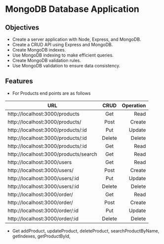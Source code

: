 # MongoDB Database Application

## Objectives

- Create a server application with Node, Express, and MongoDB.
- Create a CRUD API using Express and MongoDB.
- Create MongoDB indexes.
- Use MongoDB indexing to make efficient queries.
- Create MongoDB validation rules.
- Use MongoDB validation to ensure data consistency.

## Features

- For Products end points are as follows

| URL                                   |  CRUD  | Operation |
| ------------------------------------- | :----: | --------: |
| http://localhost:3000/products        |  Get   |      Read |
| http://localhost:3000/products/       |  Post  |    Create |
| http://localhost:3000/products/:id    |  Put   |    Update |
| http://localhost:3000/products/:id    | Delete |    Delete |
| http://localhost:3000/products/:id    |  Get   |      Read |
| http://localhost:3000/products/search |  Get   |      Read |
| http://localhost:3000/users           |  Get   |      Read |
| http://localhost:3000/users/          |  Post  |    Create |
| http://localhost:3000/users/:id       |  Put   |    Update |
| http://localhost:3000/users/:id       | Delete |    Delete |
| http://localhost:3000/order/          |  Get   |      Read |
| http://localhost:3000/order/          |  Post  |    Create |
| http://localhost:3000/order/:id       |  Put   |    Update |
| http://localhost:3000/order/:id       | Delete |    Delete |

- Get
  addProduct,
  updateProduct,
  deleteProduct,
  searchProductByName,
  getIndexes,
  getProductById,
